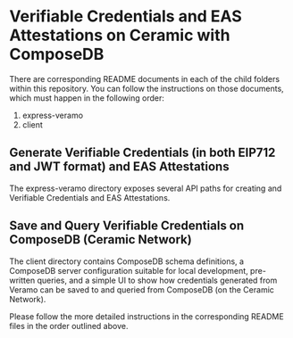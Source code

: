 # Verifiable Credentials and EAS Attestations on Ceramic with ComposeDB

There are corresponding README documents in each of the child folders within this repository. You can follow the instructions on those documents, which must happen in the following order:

1. express-veramo
2. client

## Generate Verifiable Credentials (in both EIP712 and JWT format) and EAS Attestations

The express-veramo directory exposes several API paths for creating and Verifiable Credentials and EAS Attestations. 

## Save and Query Verifiable Credentials on ComposeDB (Ceramic Network)

The client directory contains ComposeDB schema definitions, a ComposeDB server configuration suitable for local development, pre-written queries, and a simple UI to show how credentials generated from Veramo can be saved to and queried from ComposeDB (on the Ceramic Network).

Please follow the more detailed instructions in the corresponding README files in the order outlined above.
